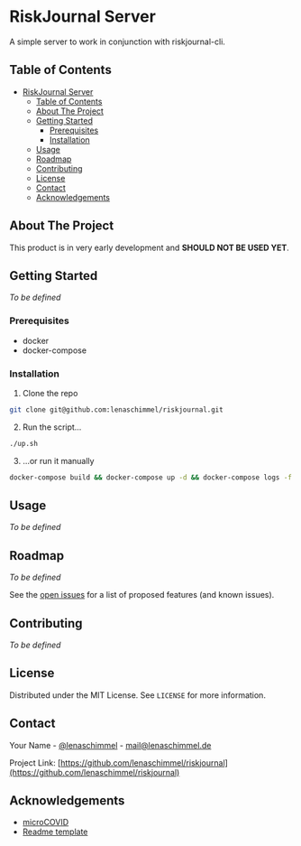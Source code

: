 <!-- PROJECT LOGO -->
# RiskJournal Server
A simple server to work in conjunction with riskjournal-cli.<br/>


<!-- TABLE OF CONTENTS -->
## Table of Contents

- [RiskJournal Server](#riskjournal-server)
  - [Table of Contents](#table-of-contents)
  - [About The Project](#about-the-project)
  - [Getting Started](#getting-started)
    - [Prerequisites](#prerequisites)
    - [Installation](#installation)
  - [Usage](#usage)
  - [Roadmap](#roadmap)
  - [Contributing](#contributing)
  - [License](#license)
  - [Contact](#contact)
  - [Acknowledgements](#acknowledgements)



<!-- ABOUT THE PROJECT -->
## About The Project

This product is in very early development and **SHOULD NOT BE USED YET**. 

<!-- GETTING STARTED -->
## Getting Started

_To be defined_

### Prerequisites

* docker
* docker-compose

### Installation

1. Clone the repo
```sh
git clone git@github.com:lenaschimmel/riskjournal.git
```
2. Run the script…
```sh
./up.sh
```
3. …or run it manually
```sh
docker-compose build && docker-compose up -d && docker-compose logs -f
```

<!-- USAGE EXAMPLES -->
## Usage

_To be defined_


<!-- ROADMAP -->
## Roadmap

_To be defined_

See the [open issues](https://github.com/lenaschimmel/riskjournal/issues) for a list of proposed features (and known issues).



<!-- CONTRIBUTING -->
## Contributing

_To be defined_


<!-- LICENSE -->
## License

Distributed under the MIT License. See `LICENSE` for more information.



<!-- CONTACT -->
## Contact

Your Name - [@lenaschimmel](https://twitter.com/lenaschimmel) - mail@lenaschimmel.de

Project Link: [https://github.com/lenaschimmel/riskjournal](https://github.com/lenaschimmel/riskjournal)



<!-- ACKNOWLEDGEMENTS -->
## Acknowledgements
* [microCOVID](https://github.com/microcovid/microcovid)
* [Readme template](https://github.com/othneildrew/Best-README-Template)
